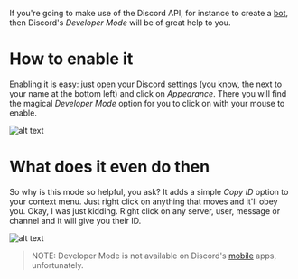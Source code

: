 <!-- TITLE: Developer Mode -->
<!-- SUBTITLE: It'll seriously help you in life. -->

If you're going to make use of the Discord API, for instance to create a [bot](/bots), then Discord's *Developer Mode* will be of great help to you.

# How to enable it
Enabling it is easy: just open your Discord settings (you know, the <i class="icon-cog"></i> next to your name at the bottom left) and click on _Appearance_. There you will find the magical _Developer Mode_ option for you to click on with your mouse to enable.

![alt text](https://i.imgur.com/zvwFXnl.png "Settings - Appearance")

# What does it even do then
So why is this mode so helpful, you ask? It adds a simple _Copy ID_ option to your context menu. Just right click on anything that moves and it'll obey you. Okay, I was just kidding. Right click on any server, user, message or channel and it will give you their ID.

![alt text](https://i.imgur.com/Kb1cmIh.png "Developer Mode in action")

> NOTE: Developer Mode is not available on Discord's [mobile](/mobile) apps, unfortunately.